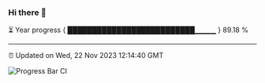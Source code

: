 ### Hi there 👋

⏳ Year progress { ██████████████████████████▁▁▁▁ } 89.18 %

---

⏰ Updated on Wed, 22 Nov 2023 12:14:40 GMT

![Progress Bar CI](https://github.com/Shyam-Makwana/GitHub-Actions-Demo/workflows/Progress%20Bar%20CI/badge.svg)
